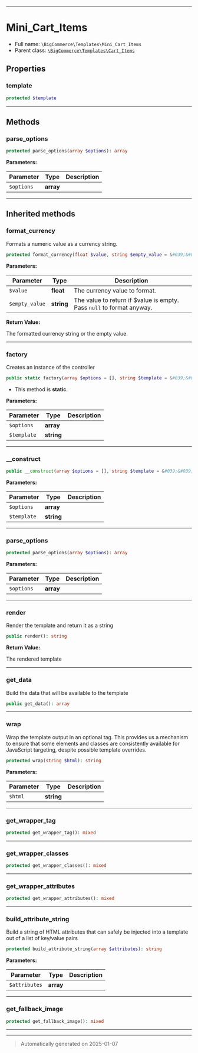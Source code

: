 ***

# Mini_Cart_Items





* Full name: `\BigCommerce\Templates\Mini_Cart_Items`
* Parent class: [`\BigCommerce\Templates\Cart_Items`](./classes/BigCommerce/Templates/Cart_Items.md)



## Properties


### template



```php
protected $template
```







***

## Methods


### parse_options



```php
protected parse_options(array $options): array
```








**Parameters:**

| Parameter | Type | Description |
|-----------|------|-------------|
| `$options` | **array** |  |





***


## Inherited methods


### format_currency

Formats a numeric value as a currency string.

```php
protected format_currency(float $value, string $empty_value = &#039;&#039;): string
```








**Parameters:**

| Parameter | Type | Description |
|-----------|------|-------------|
| `$value` | **float** | The currency value to format. |
| `$empty_value` | **string** | The value to return if $value is empty. Pass `null` to format anyway. |


**Return Value:**

The formatted currency string or the empty value.




***

### factory

Creates an instance of the controller

```php
public static factory(array $options = [], string $template = &#039;&#039;): static
```



* This method is **static**.




**Parameters:**

| Parameter | Type | Description |
|-----------|------|-------------|
| `$options` | **array** |  |
| `$template` | **string** |  |





***

### __construct



```php
public __construct(array $options = [], string $template = &#039;&#039;): mixed
```








**Parameters:**

| Parameter | Type | Description |
|-----------|------|-------------|
| `$options` | **array** |  |
| `$template` | **string** |  |





***

### parse_options



```php
protected parse_options(array $options): array
```








**Parameters:**

| Parameter | Type | Description |
|-----------|------|-------------|
| `$options` | **array** |  |





***

### render

Render the template and return it as a string

```php
public render(): string
```









**Return Value:**

The rendered template




***

### get_data

Build the data that will be available to the template

```php
public get_data(): array
```












***

### wrap

Wrap the template output in an optional tag. This provides us a mechanism
to ensure that some elements and classes are consistently available
for JavaScript targeting, despite possible template overrides.

```php
protected wrap(string $html): string
```








**Parameters:**

| Parameter | Type | Description |
|-----------|------|-------------|
| `$html` | **string** |  |





***

### get_wrapper_tag



```php
protected get_wrapper_tag(): mixed
```












***

### get_wrapper_classes



```php
protected get_wrapper_classes(): mixed
```












***

### get_wrapper_attributes



```php
protected get_wrapper_attributes(): mixed
```












***

### build_attribute_string

Build a string of HTML attributes that can safely be
injected into a template out of a list of key/value pairs

```php
protected build_attribute_string(array $attributes): string
```








**Parameters:**

| Parameter | Type | Description |
|-----------|------|-------------|
| `$attributes` | **array** |  |





***

### get_fallback_image



```php
protected get_fallback_image(): mixed
```












***


***
> Automatically generated on 2025-01-07
